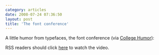 ```yaml
---
category: articles
date: 2008-07-24 07:36:50
layout: post
title: 'The font conference'
---
```


<p>A little humor from typefaces, the font conference (via <a href="http://www.collegehumor.com/video:1823766">College Humor</a>):</p>

<object type="application/x-shockwave-flash" data="http://www.collegehumor.com/moogaloop/moogaloop.swf?clip_id=1823766&fullscreen=1" width="440" height="247" ><param name="allowfullscreen" value="true" >

<param name="AllowScriptAccess" value="true" >
<param name="movie" quality="best" value="http://www.collegehumor.com/moogaloop/moogaloop.swf?clip_id=1823766&fullscreen=1" >
</object><p>RSS readers should click <a href="//joaobordalo.com/articles/2008/07/24/the-font-conference">here</a> to watch the video.</p>
